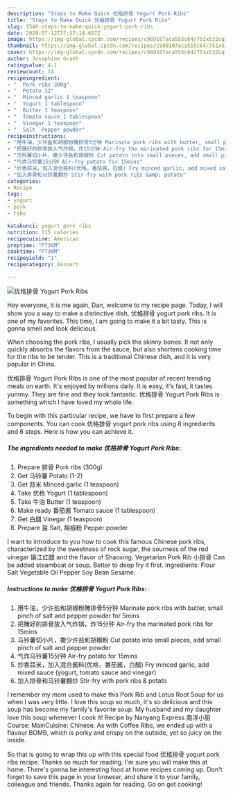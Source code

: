 ```yaml
---
description: "Steps to Make Quick 优格排骨 Yogurt Pork Ribs"
title: "Steps to Make Quick 优格排骨 Yogurt Pork Ribs"
slug: 1546-steps-to-make-quick-yogurt-pork-ribs
date: 2020-07-12T17:37:14.687Z
image: https://img-global.cpcdn.com/recipes/c989107aca555c64/751x532cq70/优格排骨-yogurt-pork-ribs-recipe-main-photo.jpg
thumbnail: https://img-global.cpcdn.com/recipes/c989107aca555c64/751x532cq70/优格排骨-yogurt-pork-ribs-recipe-main-photo.jpg
cover: https://img-global.cpcdn.com/recipes/c989107aca555c64/751x532cq70/优格排骨-yogurt-pork-ribs-recipe-main-photo.jpg
author: Josephine Grant
ratingvalue: 4.1
reviewcount: 14
recipeingredient:
- "  Pork ribs 300g"
- "  Potato 12"
- "  Minced garlic 1 teaspoon"
- "  Yogurt 1 tablespoon"
- "  Butter 1 teaspoon"
- "  Tomato sauce 1 tablespoon"
- "  Vinegar 1 teaspoon"
- "  Salt  Pepper powder"
recipeinstructions:
- "用牛油，少许盐和胡椒粉腌排骨5分钟 Marinate pork ribs with butter, small pinch of salt and pepper powder for 5mins"
- "把腌好的排骨放入气炸锅，炸15分钟 Air-fry the marinated pork ribs for 15mins"
- "马铃薯切小片，撒少许盐和胡椒粉 Cut potato into small pieces, add small pinch of salt and pepper powder"
- "气炸马铃薯15分钟 Air-fry potato for 15mins"
- "炒香蒜米，加入混合酱料(优格，番茄酱，白醋) Fry minced garlic, add mixed sauce (yogurt, tomato sauce and vinegar)"
- "加入排骨和马铃薯翻炒 Stir-fry with pork ribs &amp; potato"
categories:
- Recipe
tags:
- yogurt
- pork
- ribs

katakunci: yogurt pork ribs 
nutrition: 115 calories
recipecuisine: American
preptime: "PT36M"
cooktime: "PT38M"
recipeyield: "1"
recipecategory: Dessert

---
```



![优格排骨 Yogurt Pork Ribs](https://img-global.cpcdn.com/recipes/c989107aca555c64/751x532cq70/优格排骨-yogurt-pork-ribs-recipe-main-photo.jpg)

Hey everyone, it is me again, Dan, welcome to my recipe page. Today, I will show you a way to make a distinctive dish, 优格排骨 yogurt pork ribs. It is one of my favorites. This time, I am going to make it a bit tasty. This is gonna smell and look delicious.

When choosing the pork ribs, I usually pick the skinny bones. It not only quickly absorbs the flavors from the sauce, but also shortens cooking time for the ribs to be tender. This is a traditional Chinese dish, and it is very popular in China.

优格排骨 Yogurt Pork Ribs is one of the most popular of recent trending meals on earth. It's enjoyed by millions daily. It is easy, it's fast, it tastes yummy. They are fine and they look fantastic. 优格排骨 Yogurt Pork Ribs is something which I have loved my whole life.


To begin with this particular recipe, we have to first prepare a few components. You can cook 优格排骨 yogurt pork ribs using 8 ingredients and 6 steps. Here is how you can achieve it.

<!--inarticleads1-->

##### The ingredients needed to make 优格排骨 Yogurt Pork Ribs:

1. Prepare  排骨 Pork ribs (300g)
1. Get  马铃薯 Potato (1-2)
1. Get  蒜米 Minced garlic (1 teaspoon)
1. Take  优格 Yogurt (1 tablespoon)
1. Take  牛油 Butter (1 teaspoon)
1. Make ready  番茄酱 Tomato sauce (1 tablespoon)
1. Get  白醋 Vinegar (1 teaspoon)
1. Prepare  盐 Salt, 胡椒粉 Pepper powder


I want to introduce to you how to cook this famous Chinese pork ribs, characterized by the sweetness of rock sugar, the sourness of the red vinegar 镇江红醋 and the flavor of Shaoxing. Vegetarian Pork Rib 小排骨 Can be added steamboat or soup. Better to deep fry it first. Ingredients: Flour Salt Vegetable Oil Pepper Soy Bean Sesame. 

<!--inarticleads2-->

##### Instructions to make 优格排骨 Yogurt Pork Ribs:

1. 用牛油，少许盐和胡椒粉腌排骨5分钟 Marinate pork ribs with butter, small pinch of salt and pepper powder for 5mins
1. 把腌好的排骨放入气炸锅，炸15分钟 Air-fry the marinated pork ribs for 15mins
1. 马铃薯切小片，撒少许盐和胡椒粉 Cut potato into small pieces, add small pinch of salt and pepper powder
1. 气炸马铃薯15分钟 Air-fry potato for 15mins
1. 炒香蒜米，加入混合酱料(优格，番茄酱，白醋) Fry minced garlic, add mixed sauce (yogurt, tomato sauce and vinegar)
1. 加入排骨和马铃薯翻炒 Stir-fry with pork ribs &amp; potato


I remember my mom used to make this Pork Rib and Lotus Root Soup for us when I was very little. I love this soup so much, it&#39;s so delicious and this soup has become my family&#39;s favorite soup. My husband and my daughter love this soup whenever I cook it! Recipe by Nanyang Express 南洋小厨Course: MainCuisine: Chinese. As with Coffee Ribs, we ended up with a flavour BOMB, which is porky and crispy on the outside, yet so juicy on the inside. 

So that is going to wrap this up with this special food 优格排骨 yogurt pork ribs recipe. Thanks so much for reading. I'm sure you will make this at home. There's gonna be interesting food at home recipes coming up. Don't forget to save this page in your browser, and share it to your family, colleague and friends. Thanks again for reading. Go on get cooking!
